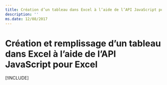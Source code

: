 ```yaml
---
title: Création d’un tableau dans Excel à l’aide de l’API JavaScript pour Excel
description: ''
ms.date: 12/08/2017
---
```



# <a name="create-and-populate-a-table-in-excel-using-the-excel-javascript-api"></a>Création et remplissage d’un tableau dans Excel à l’aide de l’API JavaScript pour Excel

[!INCLUDE[](../includes/excel-tutorial-create-table.md)]